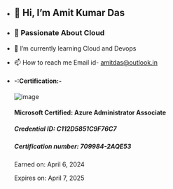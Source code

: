 - ## 👋 **Hi, I’m Amit Kumar Das**
- ### 👀 Passionate About Cloud
- 🌱 I’m currently learning Cloud and Devops
- 📫 How to reach me Email id- [amitdas@outlook.in](amitdas@outlook.in)
- #### -:Certification:-
  ![image](https://github.com/AmitKumaDas/AmitKumaDas/assets/152639378/360cd08e-ecea-4c8a-beb4-035095ffa66d)
  #### Microsoft Certified: Azure Administrator Associate
  ##### Credential ID: C112D5851C9F76C7
  ##### Certification number: 709984-2AQE53
  Earned on: April 6, 2024

  Expires on: April 7, 2025

<!---
AmitKumaDas/AmitKumaDas is a ✨ special ✨ repository because its `README.md` (this file) appears on your GitHub profile.
You can click the Preview link to take a look at your changes.
--->
